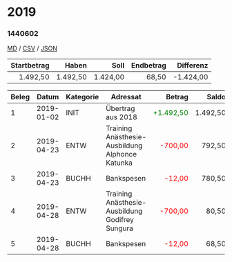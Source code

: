 # 2019

### 1440602

[MD](1440602.md) / [CSV](1440602.csv) / [JSON](1440602.json) 


| Startbetrag | Haben | Soll | Endbetrag | Differenz |
| ------:| ------:| ------:| ------:| ------:|
| 1.492,50 | 1.492,50 | 1.424,00 | 68,50 | -1.424,00 |


| Beleg | Datum | Kategorie | Adressat | Betrag | Saldo |
| ------ | ------ | ------ | ------ | ------:| ------:|
| 1 | 2019-01-02 | INIT | Übertrag aus 2018 | <font color="green">+1.492,50</font> | 1.492,50 |
| 2 | 2019-04-23 | ENTW | Training Anästhesie-Ausbildung Alphonce Katunka | <font color="red">-700,00</font> | 792,50 |
| 3 | 2019-04-23 | BUCHH | Bankspesen | <font color="red">-12,00</font> | 780,50 |
| 4 | 2019-04-28 | ENTW | Training Anästhesie-Ausbildung Godifrey Sungura | <font color="red">-700,00</font> | 80,50 |
| 5 | 2019-04-28 | BUCHH | Bankspesen | <font color="red">-12,00</font> | 68,50 |



